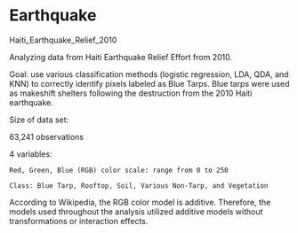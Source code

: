 # Earthquake

Haiti_Earthquake_Relief_2010

Analyzing data from Haiti Earthquake Relief Effort from 2010.

Goal: use various classification methods (logistic regression, LDA, QDA, and KNN) to correctly identify pixels labeled as Blue Tarps.
Blue tarps were used as makeshift shelters following the destruction from the 2010 Haiti earthquake.

Size of data set:

63,241 observations

4 variables:

    Red, Green, Blue (RGB) color scale: range from 0 to 250
    
    Class: Blue Tarp, Rooftop, Soil, Various Non-Tarp, and Vegetation

According to Wikipedia, the RGB color model is additive. Therefore, the models used throughout the analysis utilized additive models without transformations or interaction effects.

